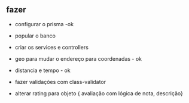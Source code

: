 ## fazer 

- configurar o prisma -ok
- popular o banco
- criar os services e controllers 
- geo para mudar o endereço para coordenadas - ok
- distancia e tempo - ok 
- fazer validações com class-validator

- alterar rating para objeto { avaliação com lógica de nota, descrição}